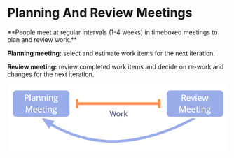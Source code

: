 # Planning And Review Meetings

<summary>
**People meet at regular intervals (1-4 weeks) in timeboxed meetings to plan and review work.**
</summary>

**Planning meeting:** select and estimate work items for the next iteration.

**Review meeting:** review completed work items and decide on re-work and changes for the next iteration.

![Planning and review meetings](img/meetings/planning-review.png)
